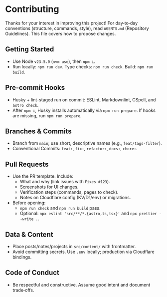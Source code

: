 # Contributing

Thanks for your interest in improving this project! For day‑to‑day conventions (structure, commands, style), read `AGENTS.md` (Repository Guidelines). This file covers how to propose changes.

## Getting Started

- Use Node `v23.5.0` (`nvm use`), then `npm i`.
- Run locally: `npm run dev`. Type checks: `npm run check`. Build: `npm run build`.

## Pre-commit Hooks

- Husky + lint-staged run on commit: ESLint, Markdownlint, CSpell, and `astro check`.
- After `npm i`, Husky installs automatically via `npm run prepare`. If hooks are missing, run `npm run prepare`.

## Branches & Commits

- Branch from `main`; use short, descriptive names (e.g., `feat/tags-filter`).
- Conventional Commits: `feat:`, `fix:`, `refactor:`, `docs:`, `chore:`.

## Pull Requests

- Use the PR template. Include:
  - What and why (link issues with `Fixes #123`).
  - Screenshots for UI changes.
  - Verification steps (commands, pages to check).
  - Notes on Cloudflare config (KV/D1/env) or migrations.
- Before opening:
  - `npm run check` and `npm run build` pass.
  - Optional: `npx eslint 'src/**/*.{astro,ts,tsx}'` and `npx prettier --write .`.

## Data & Content

- Place posts/notes/projects in `src/content/` with frontmatter.
- Avoid committing secrets. Use `.env` locally; production via Cloudflare bindings.

## Code of Conduct

- Be respectful and constructive. Assume good intent and document trade‑offs.
